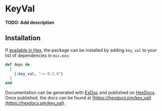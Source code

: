 # KeyVal

**TODO: Add description**

## Installation

If [available in Hex](https://hex.pm/docs/publish), the package can be installed
by adding `key_val` to your list of dependencies in `mix.exs`:

```elixir
def deps do
  [
    {:key_val, "~> 0.1.0"}
  ]
end
```

Documentation can be generated with [ExDoc](https://github.com/elixir-lang/ex_doc)
and published on [HexDocs](https://hexdocs.pm). Once published, the docs can
be found at [https://hexdocs.pm/key_val](https://hexdocs.pm/key_val).


